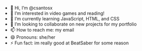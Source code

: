 - 👋 Hi, I’m @csantosx
- 👀 I’m interested in video games and reading!
- 🌱 I’m currently learning JavaScript, HTML, and CSS
- 💞️ I’m looking to collaborate on new projects for my portfolio
- 📫 How to reach me: my email
- 😄 Pronouns: she/her
- ⚡ Fun fact: im really good at BeatSaber for some reason

<!---
csantosx/csantosx is a ✨ special ✨ repository because its `README.md` (this file) appears on your GitHub profile.
You can click the Preview link to take a look at your changes.
--->
